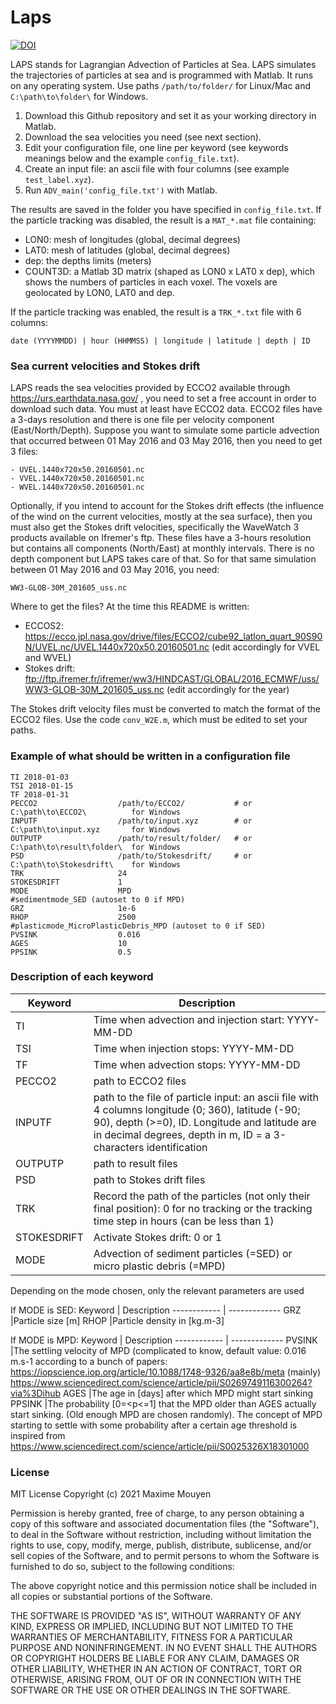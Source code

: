 # Laps

[![DOI](https://zenodo.org/badge/366800769.svg)](https://zenodo.org/badge/latestdoi/366800769)

LAPS stands for Lagrangian Advection of Particles at Sea. LAPS simulates the trajectories of particles at sea and is programmed with Matlab. It runs on any operating system. Use paths ``` /path/to/folder/ ``` for Linux/Mac and ``` C:\path\to\folder\ ``` for Windows.

1. Download this Github repository and set it as your working directory in Matlab.
2. Download the sea velocities you need (see next section).
3. Edit your configuration file, one line per keyword (see keywords meanings below and the example ```config_file.txt```).
4. Create an input file: an ascii file with four columns (see example ```test_label.xyz```).
5. Run ```ADV_main('config_file.txt')``` with Matlab.

The results are saved in the folder you have specified in ```config_file.txt```. If the particle tracking was disabled, the result is a ```MAT_*.mat``` file containing:
- LON0: mesh of longitudes (global, decimal degrees)
- LAT0: mesh of latitudes (global, decimal degrees)
- dep: the depths limits (meters)
- COUNT3D: a Matlab 3D matrix (shaped as LON0 x LAT0 x dep), which shows the numbers of particles in each voxel. The voxels are geolocated by LON0, LAT0 and dep.

If the particle tracking was enabled, the result is a ```TRK_*.txt``` file with 6 columns:

``` date (YYYYMMDD) | hour (HHMMSS) | longitude | latitude | depth | ID ```

### Sea current velocities and Stokes drift
LAPS reads the sea velocities provided by ECCO2 available through https://urs.earthdata.nasa.gov/ , you need to set a free account in order to download such data. You must at least have ECCO2 data. ECCO2 files have a 3-days resolution and there is one file per velocity component (East/North/Depth). Suppose you want to simulate some particle advection that occurred between 01 May 2016 and 03 May 2016, then you need to get 3 files: 
```
- UVEL.1440x720x50.20160501.nc
- VVEL.1440x720x50.20160501.nc
- WVEL.1440x720x50.20160501.nc
```
Optionally, if you intend to account for the Stokes drift effects (the influence of the wind on the current velocities, mostly at the sea surface), then you must also get the Stokes drift velocities, specifically the WaveWatch 3 products available on Ifremer's ftp. These files have a 3-hours resolution but contains all components (North/East) at monthly intervals. There is no depth component but LAPS takes care of that. So for that same simulation between 01 May 2016 and 03 May 2016, you need:
```
WW3-GLOB-30M_201605_uss.nc
```
Where to get the files? At the time this README is written:
- ECCOS2: https://ecco.jpl.nasa.gov/drive/files/ECCO2/cube92_latlon_quart_90S90N/UVEL.nc/UVEL.1440x720x50.20160501.nc  (edit accordingly for VVEL and WVEL)
- Stokes drift: ftp://ftp.ifremer.fr/ifremer/ww3/HINDCAST/GLOBAL/2016_ECMWF/uss/WW3-GLOB-30M_201605_uss.nc  (edit accordingly for the year)

The Stokes drift velocity files must be converted to match the format of the ECCO2 files. Use the code ```conv_W2E.m```, which must be edited to set your paths.

### Example of what should be written in a configuration file
```
TI 2018-01-03
TSI 2018-01-15
TF 2018-01-31
PECCO2                  /path/to/ECCO2/           # or C:\path\to\ECCO2\          for Windows 
INPUTF                  /path/to/input.xyz        # or C:\path\to\input.xyz       for Windows
OUTPUTP                 /path/to/result/folder/   # or C:\path\to\result\folder\  for Windows
PSD                     /path/to/Stokesdrift/     # or C:\path\to\Stokesdrift\    for Windows
TRK                     24
STOKESDRIFT             1
MODE                    MPD
#sedimentmode_SED (autoset to 0 if MPD)
GRZ                     1e-6
RHOP                    2500
#plasticmode_MicroPlasticDebris_MPD (autoset to 0 if SED)
PVSINK                  0.016
AGES                    10
PPSINK                  0.5
```

### Description of each keyword
Keyword | Description
------------ | -------------
TI		|Time when advection and injection start: YYYY-MM-DD
TSI		|Time when injection stops: YYYY-MM-DD
TF 		|Time when advection stops: YYYY-MM-DD
PECCO2		|path to ECCO2 files
INPUTF 		|path to the file of particle input: an ascii file with 4 columns longitude (0; 360), latitude (-90; 90), depth (>=0), ID. Longitude and latitude are in decimal degrees, depth in m, ID = a 3-characters identification
OUTPUTP 	|path to result files
PSD 		|path to Stokes drift files
TRK 		|Record the path of the particles (not only their final position): 0 for no tracking or the tracking time step in hours (can be less than 1)
STOKESDRIFT 	|Activate Stokes drift: 0 or 1
MODE            |Advection of sediment particles (=SED) or micro plastic debris (=MPD)

Depending on the mode chosen, only the relevant parameters are used

If MODE is SED:
Keyword | Description
------------ | -------------
GRZ             |Particle size [m]
RHOP            |Particle density in [kg.m-3]

If MODE is MPD:
Keyword | Description
------------ | -------------
PVSINK          |The settling velocity of MPD (complicated to know, default value: 0.016 m.s-1 according to a bunch of papers: https://iopscience.iop.org/article/10.1088/1748-9326/aa8e8b/meta (mainly) https://www.sciencedirect.com/science/article/pii/S0269749116300264?via%3Dihub
AGES            |The age in [days] after which MPD might start sinking
PPSINK          |The probability [0=<p<=1] that the MPD older than AGES actually start sinking. (Old enough MPD are chosen randomly). The concept of MPD starting to settle with some probability after a certain age threshold is inspired from https://www.sciencedirect.com/science/article/pii/S0025326X18301000

### License
MIT License
Copyright (c) 2021 Maxime Mouyen

Permission is hereby granted, free of charge, to any person obtaining a copy
of this software and associated documentation files (the "Software"), to deal
in the Software without restriction, including without limitation the rights
to use, copy, modify, merge, publish, distribute, sublicense, and/or sell
copies of the Software, and to permit persons to whom the Software is
furnished to do so, subject to the following conditions:

The above copyright notice and this permission notice shall be included in all
copies or substantial portions of the Software.

THE SOFTWARE IS PROVIDED "AS IS", WITHOUT WARRANTY OF ANY KIND, EXPRESS OR
IMPLIED, INCLUDING BUT NOT LIMITED TO THE WARRANTIES OF MERCHANTABILITY,
FITNESS FOR A PARTICULAR PURPOSE AND NONINFRINGEMENT. IN NO EVENT SHALL THE
AUTHORS OR COPYRIGHT HOLDERS BE LIABLE FOR ANY CLAIM, DAMAGES OR OTHER
LIABILITY, WHETHER IN AN ACTION OF CONTRACT, TORT OR OTHERWISE, ARISING FROM,
OUT OF OR IN CONNECTION WITH THE SOFTWARE OR THE USE OR OTHER DEALINGS IN THE
SOFTWARE.
